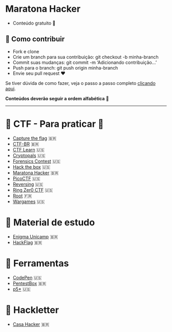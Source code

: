# Maratona Hacker

- Conteúdo gratuito 🤩

## 📌 Como contribuir

- Fork e clone
- Crie um branch para sua contribuição: git checkout -b minha-branch
- Commit suas mudanças: git commit -m ‘Adicionando contribuição…’
- Push para o branch: git push origin minha-branch
- Envie seu pull request ❤

Se tiver dúvida de como fazer, veja o passo a passo completo <a href="https://medium.com/@rapimentello/hacktoberfest-o-que-%C3%A9-isso-17263a334f1d">clicando aqui</a>.

**Conteúdos deverão seguir a ordem alfabética** 🥰

---

# :triangular_flag_on_post: CTF - Para praticar :space_invader:

- [Capture the flag](https://capturetheflag.com.br/) :brazil:
- [CTF-BR](https://ctf-br.org/wiki/elt/) :brazil:
- [CTF Learn](https://ctflearn.com/) :us:
- [Cryptopals](https://cryptopals.com/) :us:
- [Forensics Contest](http://forensicscontest.com/puzzles) :us:
- [Hack the box](https://www.hackthebox.eu/) :us:
- [Maratona Hacker](https://maratonahacker.net.br/scoreboard) :brazil:
- [PicoCTF](https://picoctf.org/) :us:
- [Reversing](http://reversing.kr/) :us:
- [Ring Zer0 CTF](https://ringzer0ctf.com/home) :us:
- [Root](https://www.root-me.org/) :fr:
- [Wargames](https://overthewire.org/wargames/) :us:

# :scroll: Material de estudo

- [Enigma Unicamp](https://enigma.ic.unicamp.br/atividades/) :brazil:
- [HackFlag](https://hackaflag.com.br/academy.html) :brazil:

# :floppy_disk: Ferramentas

- [CodePen](https://codepen.io/) :us:
- [PentestBox](https://pentestbox.org/pt/) :brazil:
- [p5*](https://editor.p5js.org/) :us:

# :newspaper: Hackletter

- [Casa Hacker](https://casahacker.org/inicio) :brazil:
